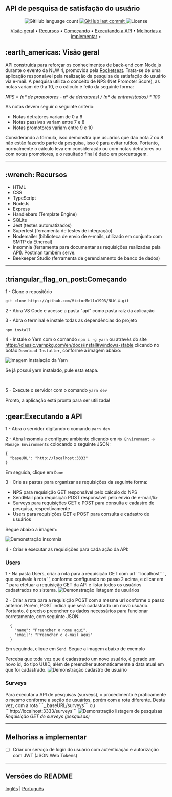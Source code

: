 <h2>API de pesquisa de satisfação do usuário </h2>

<p align="center">
  <img alt="GitHub language count" src="https://img.shields.io/github/languages/count/VictorMello1993/NLW-4?color=FF0000">
  
  <a href="https://github.com/VictorMello1993/FlappyBird/commits/master">
    <img alt="GitHub last commit" src="https://img.shields.io/github/last-commit/VictorMello1993/NLW-4?color=D3D3D3">
  </a> 
  
  <img alt="License" src="https://img.shields.io/badge/license-MIT-brightgreen">
   <a href="https://github.com/VictorMello1993/NLW-4/stargazers"></a>
</p>


<p align="center">
  <a href="#earth_americas-visão-geral">Visão geral</a> •
  <a href="#wrench-recursos">Recursos</a> •
  <a href="#triangular_flag_on_postcomeçando">Começando</a> •  
  <a href="#triangular_flag_on_postexecutando-a-api">Executando a API</a> •  
  <a href="#melhorias-a-implementar">Melhorias a implementar</a> •  
</p>

<h2>:earth_americas: Visão geral</h2>
<p>API construída para reforçar os conhecimentos de back-end com Node.js durante o evento da NLW 4, promovida pela <a href="https://rocketseat.com.br/">Rocketseat</a>. Trata-se 
de uma aplicação responsável pela realização da pesquisa de satisfação do usuário via e-mail. A pesquisa utiliza o conceito de NPS (Net Promoter Score), as notas variam de 0 a 10, e o cálculo é feito da seguinte forma:
  
  <i>NPS = (nº de promotores - nº de detratores) / (nº de entrevistados) * 100</i>
  
  As notas devem seguir o seguinte critério:
  <ul>
    <li>Notas detratores variam de 0 a 6</li>
    <li>Notas passivas variam entre 7 e 8</li>
    <li>Notas promotores variam entre 9 e 10</li>
 </ul>
 
 Considerando a fórmula, isso demonstra que usuários que dão nota 7 ou 8 não estão fazendo parte da pesquisa, isso é para evitar ruídos. Portanto, normalmente o cálculo leva em consideração ou com notas detratores ou com notas promotores, e o resultado final é dado em porcentagem.
 
 ---
 
 <h2>:wrench: Recursos</h2>
<ul>
  <li>HTML</li>
  <li>CSS</li>
  <li>TypeScript</li>
  <li>NodeJs</li>
  <li>Express</li>
  <li>Handlebars (Template Engine)</li>
  <li>SQLite</li>  
  <li>Jest (testes automatizados)</li>
  <li>Supertest (ferramenta de testes de integração)</li>
  <li>Nodemailer (biblioteca de envio de e-mails, utilizado em conjunto com SMTP da Ethereal)</li>
  <li>Insomnia (ferramenta para documentar as requisições realizadas pela API). Postman também serve.</li>
  <li>Beekeeper Studio (ferramenta de gerenciamento de banco de dados)</li>
</ul>

---

<h2>:triangular_flag_on_post:Começando</h2>


1 - Clone o repositório
```
git clone https://github.com/VictorMello1993/NLW-4.git
```
2 - Abra VS Code e acesse a pasta "api" como pasta raíz da aplicação

3 - Abra o terminal e instale todas as dependências do projeto
```
npm install
```
4 - Instale o Yarn com o comando ```npm i -g yarn``` ou através do site https://classic.yarnpkg.com/en/docs/install#windows-stable clicando no botão ```Download Installer```, conforme a imagem abaixo:

<img alt="Imagem instalação da Yarn" src="./api/YarnInstall.png"/>

Se já possui yarn instalado, pule esta etapa.

<br/>

5 - Execute o servidor com o comando ```yarn dev```

Pronto, a aplicação está pronta para ser utilizada!


<h2>:gear:Executando a API</h2>

1 - Abra o servidor digitando o comando ```yarn dev```

2 - Abra Insomnia e configure ambiente clicando em ```No Environment``` -> ```Manage Environments``` colocando o seguinte JSON:

```
{
  "baseURL": "http://localhost:3333"
}
```

Em seguida, clique em ```Done```

3 - Crie as pastas para organizar as requisições da seguinte forma:

<ul>
  <li>NPS para requisição GET responsável pelo cálculo do NPS</li>
  <li>SendMail para requisição POST responsável pelo envio de e-mail/li>
  <li>Surveys para requisições GET e POST para consulta e cadastro de pesquisa, respectivamente</li>
  <li>Users para requisições GET e POST para consulta e cadastro de usuários</li>
</ul>

Segue abaixo a imagem:

<img src="./api/Insomnia.png" alt="Demonstração insomnia"/>

4 - Criar e executar as requisições para cada ação da API:

  <h3>Users</h3>
  1 -  Na pasta Users, criar a rota para a requisição GET com url ```localhost``` , que equivale à rota '', conforme configurado no passo 2 acima, e  clicar em '' para efetuar a requisição GET da API e listar todos os usuários cadastrados no sistema.
  
  <img src="./api/Insomnia2UserGET.png" alt="Demonstração listagem de usuários"/>
  
  
  2 -  Criar a rota para a requisição POST com a mesma url conforme o passo anterior. Porém, POST indica que será cadastrado um novo usuário. Portanto, é preciso preencher os dados necessários para funcionar corretamente, com seguinte JSON:
  ```
    {
      "name": "Preencher o nome aqui",
      "email": "Preencher o e-mail aqui"
    }
  ```
  
  Em seguinda, clique em ```Send```. Segue a imagem abaixo de exemplo
  
  Perceba que toda vez que é cadastrado um novo usuário, é gerado um novo id, do tipo UUID, além de preencher automaticamente a data atual em que foi cadastrado.
  <img src="./api/Insomnia2UserPOST.png" alt="Demonstração cadastro de usuário"/>
  
  <h3>Surveys</h3>
  Para executar a API de pesquisas (surveys), o procedimento é praticamente o mesmo conforme a seção de usuários, porém com a rota diferente. Desta vez, com a rota ```_.baseURL/surveys``` ou ```http://localhost:3333/surveys```
 
  
  <img src="./api/InsomniaSurveyGET.png" alt="Demonstração listagem de pesquisas"/>
  <i><span align="center">Requisição GET de surveys (pesquisas) </span></i>
  
  

---

##  Melhorias a implementar
- [ ] Criar um serviço de login do usuário com autenticação e autorização com JWT (JSON Web Tokens)

---
## Versões do README
<a href="/README-ENUS.md">Inglês</a> | <a href="/README.md">Português</a>
